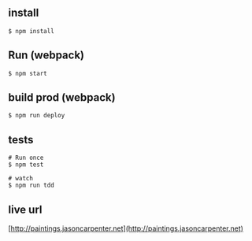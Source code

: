 ## install

```
$ npm install
```

## Run (webpack)

```
$ npm start
```

## build prod (webpack)

```
$ npm run deploy
```

## tests

```
# Run once
$ npm test

# watch
$ npm run tdd
```

## live url

[http://paintings.jasoncarpenter.net](http://paintings.jasoncarpenter.net)

